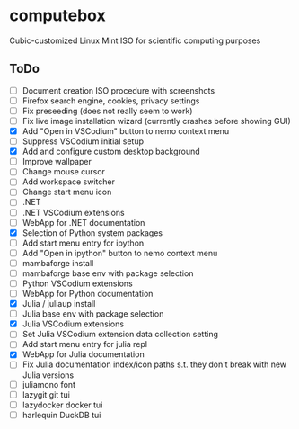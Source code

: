 # computebox
Cubic-customized Linux Mint ISO for scientific computing purposes

## ToDo

- [ ] Document creation ISO procedure with screenshots
- [ ] Firefox search engine, cookies, privacy settings
- [ ] Fix preseeding (does not really seem to work)
- [ ] Fix live image installation wizard (currently crashes before showing GUI)
- [x] Add "Open in VSCodium" button to nemo context menu
- [ ] Suppress VSCodium initial setup
- [x] Add and configure custom desktop background
- [ ] Improve wallpaper
- [ ] Change mouse cursor
- [ ] Add workspace switcher
- [ ] Change start menu icon
- [ ] .NET
- [ ] .NET VSCodium extensions
- [ ] WebApp for .NET documentation
- [x] Selection of Python system packages
- [ ] Add start menu entry for ipython
- [ ] Add "Open in ipython" button to nemo context menu
- [ ] mambaforge install
- [ ] mambaforge base env with package selection
- [ ] Python VSCodium extensions
- [ ] WebApp for Python documentation
- [x] Julia / juliaup install
- [ ] Julia base env with package selection
- [x] Julia VSCodium extensions
- [ ] Set Julia VSCodium extension data collection setting
- [ ] Add start menu entry for julia repl
- [x] WebApp for Julia documentation
- [ ] Fix Julia documentation index/icon paths s.t. they don't break with new Julia versions
- [ ] juliamono font
- [ ] lazygit git tui
- [ ] lazydocker docker tui
- [ ] harlequin DuckDB tui